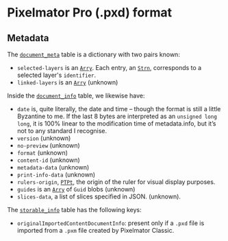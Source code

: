 # Pixelmator Pro (.pxd) format

## Metadata

The [`document_meta`](/docs/pxd/#sql) table is a dictionary with two pairs known:

- `selected-layers` is an [`Arry`](/docs/pxd/#blobs). Each entry, an [`Strn`](/docs/pxd/#blobs), corresponds to a selected layer's `identifier`.
- `linked-layers` is an [`Arry`](/docs/pxd/#blobs) (unknown)

Inside the [`document_info`](/docs/pxd/#sql) table, we likewise have:

- `date` is, quite literally, the date and time – though the format is still a little Byzantine to me. If the last 8 bytes are interpreted as an `unsigned long long`, it is 100% linear to the modification time of metadata.info, but it’s not to any standard I recognise.
- `version` (unknown)
- `no-preview` (unknown)
- `format` (unknown)
- `content-id` (unknown)
- `metadata-data` (unknown)
- `print-info-data` (unknown)
- `rulers-origin`, [`PTPt`](/docs/pxd/#blobs), the origin of the ruler for visual display purposes.
- `guides` is an [`Arry`](/docx/pxd/#blobs) of `Guid` blobs (unknown)
- `slices-data`, a list of slices specified in JSON. (unknown).

The [`storable_info`](/docs/pxd/#sql) table has the following keys:
- `originalImportedContentDocumentInfo`: present only if a `.pxd` file is imported from a `.pxm` file created by Pixelmator Classic.

